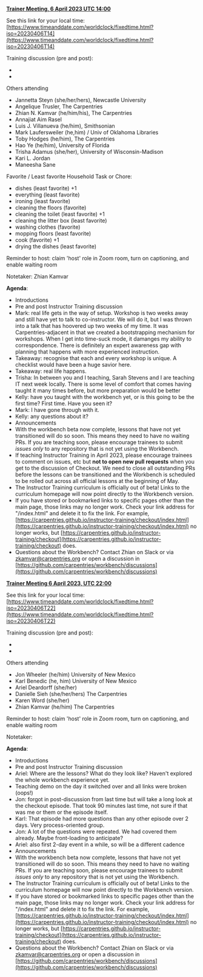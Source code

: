 


**<span style="text-decoration:underline;">Trainer Meeting, 6 April 2023  UTC 14:00 </span>**

See this link for your local time: [https://www.timeanddate.com/worldclock/fixedtime.html?iso=20230406T14](https://www.timeanddate.com/worldclock/fixedtime.html?iso=20230406T14) 

Training discussion (pre and post):



*     
*    

Others attending   



*  Jannetta Steyn (she/her/hers), Newcastle University
*  Angelique Trusler, The Carpentries
* Zhian N. Kamvar (he/him/his), The Carpentries
* Annajiat Aim Rasel 
* Luis J. Villanueva (he/him), Smithsonian
* Mark Laufersweiler  (he,him) / Univ of Oklahoma Libraries
* Toby Hodges (he/him), The Carpentries
* Hao Ye (he/him), University of Florida
* Trisha Adamus (she/her), University of Wisconsin-Madison
* Kari L. Jordan
* Maneesha Sane 

Favorite / Least favorite Household Task or Chore:



* dishes (least favorite) +1
* everything (least favorite)
* ironing (least favorite)
* cleaning the floors (favorite)
* cleaning the toilet (least favorite) +1
* cleaning the litter box (least favorite)
* washing clothes (favorite)
* mopping floors (least favorite)
* cook (favorite) +1
* drying the dishes (least favorite)

Reminder to host: claim 'host' role in Zoom room, turn on captioning, and enable waiting room

Notetaker: Zhian Kamvar

**Agenda**:



* Introductions
* Pre and post Instructor Training discussion
* Mark: real life gets in the way of setup. Workshop is two weeks away and still have yet to talk to co-instructor. We will do it, but I was thrown into a talk that has hoovered up two weeks of my time. It was Carpentries-adjacent in that we created a bootstrapping mechanism for workshops. When I get into time-suck mode, it damanges my ability to correspondence. There is definitely an expert awareness gap with planning that happens with more experienced instruction. 
* Takeaway: recognise that each and every workshop is unique. A checklist would have been a huge savior here.
* Takeaway: real life happens. 
* Trisha: In between you and I teaching, Sarah Stevens and I are teaching IT next week locally. There is some level of comfort that comes having taught it many times before, but more preparation would be better
* Kelly: have you taught with the workbench yet, or is this going to be the first time? First time. Have you seen it?
* Mark: I have gone through with it. 
* Kelly: any questions about it? 
* Announcements
* With the workbench beta now complete, lessons that have not yet transitioned will do so soon. This means they need to have no waiting PRs. If you are teaching soon, please encourage trainees to submit *issues only* to any repository that is not yet using the Workbench. 
* If teaching Instructor Training in April 2023, please encourage trainees to comment on issues, etc but **not to open new pull requests** when you get to the discussion of Checkout. We need to close all outstanding PRs before the lessons can be transitioned and the Workbench is scheduled to be rolled out across all official lessons at the beginning of May.
* The Instructor Training curriculum is officially out of beta! Links to the curriculum homepage will now point directly to the Workbench version.
* If you have stored or bookmarked links to specific pages other than the main page, those links may no longer work. Check your link address for "/index.html" and delete it to fix the link. For example, [https://carpentries.github.io/instructor-training/checkout/index.html](https://carpentries.github.io/instructor-training/checkout/index.html) no longer works, but [https://carpentries.github.io/instructor-training/checkout](https://carpentries.github.io/instructor-training/checkout) does.
* Questions about the Workbench? Contact Zhian on Slack or via zkamvar@carpentries.org or open a discussion in [https://github.com/carpentries/workbench/discussions](https://github.com/carpentries/workbench/discussions)

**<span style="text-decoration:underline;">Trainer Meeting 6 April 2023, UTC 22:00</span>**

See this link for your local time: [https://www.timeanddate.com/worldclock/fixedtime.html?iso=20230406T22](https://www.timeanddate.com/worldclock/fixedtime.html?iso=20230406T22)

Training discussion (pre and post):



*    
*    

Others attending   



*  Jon Wheeler (he/him) University of New Mexico
*  Karl Benedic (he, him) University of New Mexico
* Ariel Deardorff (she/her)
* Danielle Sieh (she/her/hers) The Carpentries
* Karen Word (she/her)
* Zhian Kamvar (he/him) The Carpentries

Reminder to host: claim 'host' role in Zoom room, turn on captioning, and enable waiting room

Notetaker: 

**Agenda**:



* Introductions
* Pre and post Instructor Training discussion
* Ariel: Where are the lessons? What do they look like? Haven't explored the whole workbench experience yet. 
* Teaching demo on the day it switched over and all links were broken (oops!)
* Jon: forgot in post-discussion from last time but will take a long look at the checkout episode. That took 90 minutes last time, not sure if that was me or them or the episode itself. 
* Karl: That episode had more questions than any other episode over 2 days. Very process-oriented group.
* Jon: A lot of the questions were repeated. We had covered them already. Maybe front-loading to anticipate?
* Ariel: also first 2-day event in a while, so will be a different cadence
* Announcements
* With the workbench beta now complete, lessons that have not yet transitioned will do so soon. This means they need to have no waiting PRs. If you are teaching soon, please encourage trainees to submit *issues only* to any repository that is not yet using the Workbench. 
* The Instructor Training curriculum is officially out of beta! Links to the curriculum homepage will now point directly to the Workbench version.
* If you have stored or bookmarked links to specific pages other than the main page, those links may no longer work. Check your link address for "/index.html" and delete it to fix the link. For example, [https://carpentries.github.io/instructor-training/checkout/index.html](https://carpentries.github.io/instructor-training/checkout/index.html) no longer works, but [https://carpentries.github.io/instructor-training/checkout](https://carpentries.github.io/instructor-training/checkout) does.
* Questions about the Workbench? Contact Zhian on Slack or via zkamvar@carpentries.org or open a discussion in [https://github.com/carpentries/workbench/discussions](https://github.com/carpentries/workbench/discussions)
